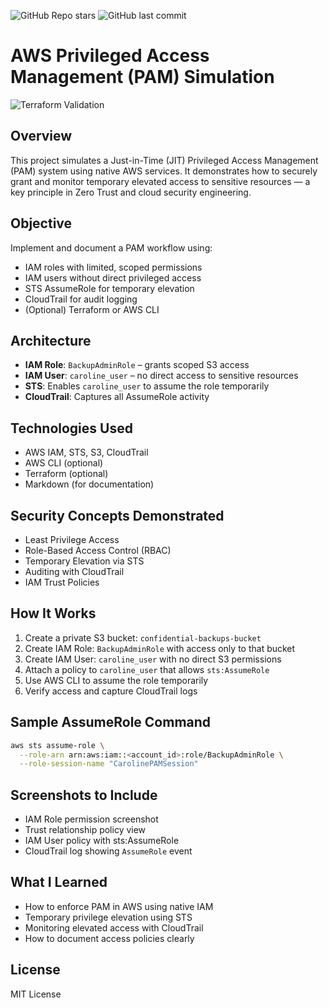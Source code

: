 ![GitHub Repo stars](https://img.shields.io/github/stars/carolineschoolgm/aws-pam-simulation?style=social)
![GitHub last commit](https://img.shields.io/github/last-commit/carolineschoolgm/aws-pam-simulation)



#  AWS Privileged Access Management (PAM) Simulation
![Terraform Validation](https://github.com/carolineschoolgm/aws-pam-simulation/actions/workflows/terraform.yml/badge.svg)


##  Overview
This project simulates a Just-in-Time (JIT) Privileged Access Management (PAM) system using native AWS services. It demonstrates how to securely grant and monitor temporary elevated access to sensitive resources — a key principle in Zero Trust and cloud security engineering.

##  Objective
Implement and document a PAM workflow using:
- IAM roles with limited, scoped permissions
- IAM users without direct privileged access
- STS AssumeRole for temporary elevation
- CloudTrail for audit logging
- (Optional) Terraform or AWS CLI

##  Architecture
- **IAM Role**: `BackupAdminRole` – grants scoped S3 access
- **IAM User**: `caroline_user` – no direct access to sensitive resources
- **STS**: Enables `caroline_user` to assume the role temporarily
- **CloudTrail**: Captures all AssumeRole activity

##  Technologies Used
- AWS IAM, STS, S3, CloudTrail
- AWS CLI (optional)
- Terraform (optional)
- Markdown (for documentation)

##  Security Concepts Demonstrated
- Least Privilege Access
- Role-Based Access Control (RBAC)
- Temporary Elevation via STS
- Auditing with CloudTrail
- IAM Trust Policies

## How It Works
1. Create a private S3 bucket: `confidential-backups-bucket`
2. Create IAM Role: `BackupAdminRole` with access only to that bucket
3. Create IAM User: `caroline_user` with no direct S3 permissions
4. Attach a policy to `caroline_user` that allows `sts:AssumeRole`
5. Use AWS CLI to assume the role temporarily
6. Verify access and capture CloudTrail logs

##  Sample AssumeRole Command
```bash
aws sts assume-role \
  --role-arn arn:aws:iam::<account_id>:role/BackupAdminRole \
  --role-session-name "CarolinePAMSession"
```

##  Screenshots to Include
- IAM Role permission screenshot
- Trust relationship policy view
- IAM User policy with sts:AssumeRole
- CloudTrail log showing `AssumeRole` event

##  What I Learned
- How to enforce PAM in AWS using native IAM
- Temporary privilege elevation using STS
- Monitoring elevated access with CloudTrail
- How to document access policies clearly

##  License
MIT License